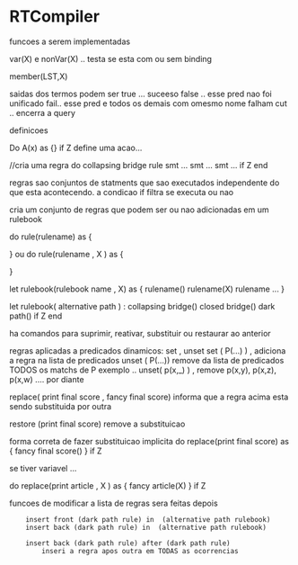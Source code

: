 ﻿# RTCompiler



funcoes a serem implementadas

var(X) e nonVar(X) .. testa se esta com ou sem binding

member(LST,X) 

saidas dos termos podem ser 
  true ... suceeso
  false .. esse pred nao foi unificado
  fail.. esse pred e todos os demais com omesmo nome falham
  cut .. encerra a query

definicoes

Do A(x) as {} if Z 
   define uma acao... 


   //cria uma regra
do collapsing bridge rule
   smt ...
   smt ...
   smt ...
if Z
end

regras sao conjuntos de statments que sao executados independente do que esta acontecendo. a condicao if filtra se executa ou nao


cria um conjunto de regras que podem ser ou nao adicionadas em um rulebook


do rule(rulename) as 
{

} 
ou
do rule(rulename , X ) as 
{

} 


let rulebook(rulebook name , X) as
{
   rulename()
   rulename(X)
   rulename
   ...
}



let rulebook( alternative path ) :
       collapsing bridge() 
	   closed bridge() 
	   dark path() 
if Z
end 

ha comandos para suprimir, reativar, substituir ou restaurar ao anterior

regras aplicadas a predicados dinamicos:
   set , unset 
   set ( P(...) ) , adiciona a regra na lista de predicados
   unset ( P(...)) remove da lista de predicados TODOS os matchs de P
     exemplo .. unset( p(x,_) ) , remove  p(x,y), p(x,z), p(x,w) .... por diante



replace(  print final score ,  fancy final score) 
  informa que a regra acima esta sendo substituida por outra

restore (print final score)
  remove a substituicao


forma correta de fazer substituicao implicita
do replace(print final score) as 
   {
       fancy final score()
   }
   if  Z 

se tiver variavel ...

do replace(print article , X ) as 
   {
       fancy article(X)
   }
   if  Z 

   funcoes de modificar a lista de regras sera feitas depois

		insert front (dark path rule) in  (alternative path rulebook)
		insert back (dark path rule) in  (alternative path rulebook)

		insert back (dark path rule) after (dark path rule)
			inseri a regra apos outra em TODAS as ocorrencias
